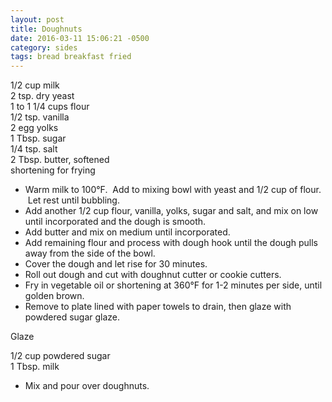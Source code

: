 ```yaml
---
layout: post
title: Doughnuts
date: 2016-03-11 15:06:21 -0500
category: sides
tags: bread breakfast fried
---
```

1/2 cup milk  
2 tsp. dry yeast  
1 to 1 1/4 cups flour  
1/2 tsp. vanilla  
2 egg yolks  
1 Tbsp. sugar  
1/4 tsp. salt  
2 Tbsp. butter, softened  
shortening for frying  

* Warm milk to 100°F.  Add to mixing bowl with yeast and 1/2 cup of flour.  Let rest until bubbling.
* Add another 1/2 cup flour, vanilla, yolks, sugar and salt, and mix on low until incorporated and the dough is smooth.
* Add butter and mix on medium until incorporated.
* Add remaining flour and process with dough hook until the dough pulls away from the side of the bowl.
* Cover the dough and let rise for 30 minutes.
* Roll out dough and cut with doughnut cutter or cookie cutters.
* Fry in vegetable oil or shortening at 360°F for 1-2 minutes per side, until golden brown.
* Remove to plate lined with paper towels to drain, then glaze with powdered sugar glaze.

Glaze
  
1/2 cup powdered sugar  
1 Tbsp. milk  

* Mix and pour over doughnuts.
